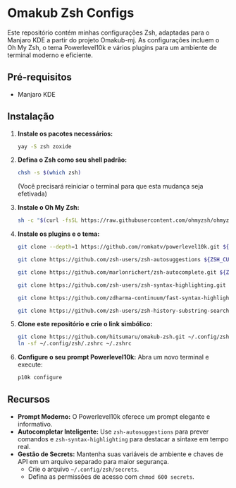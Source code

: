 # Omakub Zsh Configs

Este repositório contém minhas configurações Zsh, adaptadas para o Manjaro KDE a partir do projeto Omakub-mj. As configurações incluem o Oh My Zsh, o tema Powerlevel10k e vários plugins para um ambiente de terminal moderno e eficiente.

## Pré-requisitos
* Manjaro KDE

## Instalação

1.  **Instale os pacotes necessários:**
    ```bash
    yay -S zsh zoxide
    ```

2.  **Defina o Zsh como seu shell padrão:**
    ```bash
    chsh -s $(which zsh)
    ```
    (Você precisará reiniciar o terminal para que esta mudança seja efetivada)

3.  **Instale o Oh My Zsh:**
    ```bash
    sh -c "$(curl -fsSL https://raw.githubusercontent.com/ohmyzsh/ohmyzsh/master/tools/install.sh)"
    ```

4.  **Instale os plugins e o tema:**
    ```bash
    git clone --depth=1 https://github.com/romkatv/powerlevel10k.git ${ZSH_CUSTOM:-$HOME/.oh-my-zsh/custom}/themes/powerlevel10k

    git clone https://github.com/zsh-users/zsh-autosuggestions ${ZSH_CUSTOM:-$HOME/.oh-my-zsh/custom}/plugins/zsh-autosuggestions

    git clone https://github.com/marlonrichert/zsh-autocomplete.git ${ZSH_CUSTOM:-$HOME/.oh-my-zsh/custom}/plugins/zsh-autocomplete
    
    git clone https://github.com/zsh-users/zsh-syntax-highlighting.git ${ZSH_CUSTOM:-$HOME/.oh-my-zsh/custom}/plugins/zsh-syntax-highlighting

    git clone https://github.com/zdharma-continuum/fast-syntax-highlighting.git ${ZSH_CUSTOM:-$HOME/.oh-my-zsh/custom}/plugins/fast-syntax-highlighting

    git clone https://github.com/zsh-users/zsh-history-substring-search.git ${ZSH_CUSTOM:-$HOME/.oh-my-zsh/custom}/plugins/zsh-history-substring-search
    ```


5.  **Clone este repositório e crie o link simbólico:**
    ```bash
    git clone https://github.com/hitsumaru/omakub-zsh.git ~/.config/zsh
    ln -sf ~/.config/zsh/.zshrc ~/.zshrc
    ```
    
6.  **Configure o seu prompt Powerlevel10k:**
    Abra um novo terminal e execute:
    ```bash
    p10k configure
    ```

## Recursos

* **Prompt Moderno:** O Powerlevel10k oferece um prompt elegante e informativo.
* **Autocompletar Inteligente:** Use `zsh-autosuggestions` para prever comandos e `zsh-syntax-highlighting` para destacar a sintaxe em tempo real.
* **Gestão de Secrets:** Mantenha suas variáveis de ambiente e chaves de API em um arquivo separado para maior segurança.
    * Crie o arquivo `~/.config/zsh/secrets`.
    * Defina as permissões de acesso com `chmod 600 secrets`.